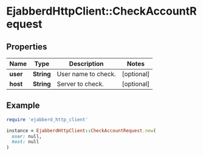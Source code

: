# EjabberdHttpClient::CheckAccountRequest

## Properties

| Name | Type | Description | Notes |
| ---- | ---- | ----------- | ----- |
| **user** | **String** | User name to check. | [optional] |
| **host** | **String** | Server to check. | [optional] |

## Example

```ruby
require 'ejabberd_http_client'

instance = EjabberdHttpClient::CheckAccountRequest.new(
  user: null,
  host: null
)
```

